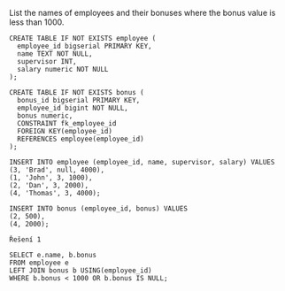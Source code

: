 List the names of employees and their bonuses where the bonus value is less than 1000.

    CREATE TABLE IF NOT EXISTS employee (
      employee_id bigserial PRIMARY KEY,
      name TEXT NOT NULL,
      supervisor INT,
      salary numeric NOT NULL
    );
    
    CREATE TABLE IF NOT EXISTS bonus (
      bonus_id bigserial PRIMARY KEY,
      employee_id bigint NOT NULL,
      bonus numeric,
      CONSTRAINT fk_employee_id
      FOREIGN KEY(employee_id)
      REFERENCES employee(employee_id)
    );
    
    INSERT INTO employee (employee_id, name, supervisor, salary) VALUES
    (3, 'Brad', null, 4000),
    (1, 'John', 3, 1000),
    (2, 'Dan', 3, 2000),
    (4, 'Thomas', 3, 4000);
    
    INSERT INTO bonus (employee_id, bonus) VALUES
    (2, 500),
    (4, 2000);
    
    Řešení 1
    
    SELECT e.name, b.bonus
    FROM employee e
    LEFT JOIN bonus b USING(employee_id)
    WHERE b.bonus < 1000 OR b.bonus IS NULL;